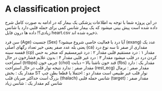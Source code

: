 # A classification project
در این پروژه شما با توجه به اطلاعات پزشکی یک بیمار که در ادامه به صورت کامل شرح داده شده است پیش بینی میشود که یک بیمار شانس کمی برای حمله قلبی دارد یا شانس زیادی؟!
داده ها درون فایل
heart.csv
ذخیره شده اند.

سن فرد (Age)
جنسیت (Sex)
آیا درد با فعالیت خاصی شروع میشود؟  (exang)
عدد یک یعنی بله
عدد صفر یعنی خیر
تعداد رگهای اصلی (ca)
مقداری از صفر تا سه
نوع درد قفسه سینه (cp)
مقدار ۱ : درد مستقیم قلبی
مقدار ۲ : درد غیرمسقیم که منجر به حس کردن درد در قلب میشود
مقدار ۳ : درد غیر قلبی
مقدار ۴ : بدون علایم
فشارخون در حال استراحت (trtbps)
چربی خون (chol)
قند خون ناشتا بالا – دیابت (fbs)
مقدار یک : دارد
مقدار صفر : ندارد
نتیجه نوار قلب در حال استراحت (rest_ecg)
مقدار صفر : نرمال
مقدار یک : بخش ST نوار قلب غیر طبیعی است
مقدار دو : احتملا یا قطعا بطن چپ بزرگ است
حداکثر ضربان قلب (thalach)
شانس حمله قلبی (target)
مقدار صفر : شانس کم
مقدار یک : شانس زیاد 
